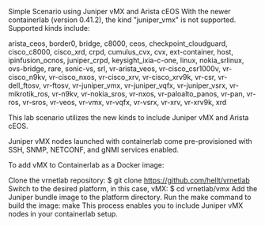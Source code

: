 Simple Scenario using Juniper vMX and Arista cEOS
With the newer containerlab (version 0.41.2), the kind "juniper_vmx" is not supported. Supported kinds include:

arista_ceos, border0, bridge, c8000, ceos, checkpoint_cloudguard, cisco_c8000, cisco_xrd, crpd, cumulus_cvx, cvx, ext-container, host, ipinfusion_ocnos, juniper_crpd, keysight_ixia-c-one, linux, nokia_srlinux, ovs-bridge, rare, sonic-vs, srl, vr-arista_veos, vr-cisco_csr1000v, vr-cisco_n9kv, vr-cisco_nxos, vr-cisco_xrv, vr-cisco_xrv9k, vr-csr, vr-dell_ftosv, vr-ftosv, vr-juniper_vmx, vr-juniper_vqfx, vr-juniper_vsrx, vr-mikrotik_ros, vr-n9kv, vr-nokia_sros, vr-nxos, vr-paloalto_panos, vr-pan, vr-ros, vr-sros, vr-veos, vr-vmx, vr-vqfx, vr-vsrx, vr-xrv, vr-xrv9k, xrd

This lab scenario utilizes the new kinds to include Juniper vMX and Arista cEOS.

Juniper vMX nodes launched with containerlab come pre-provisioned with SSH, SNMP, NETCONF, and gNMI services enabled.

To add vMX to Containerlab as a Docker image:

Clone the vrnetlab repository:
$ git clone https://github.com/hellt/vrnetlab
Switch to the desired platform, in this case, vMX:
$ cd vrnetlab/vmx
Add the Juniper bundle image to the platform directory.
Run the make command to build the image:
make
This process enables you to include Juniper vMX nodes in your containerlab setup.


